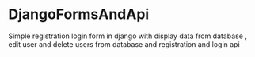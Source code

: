 # DjangoFormsAndApi
Simple registration login form in django with display data from database , edit user and delete users from database and registration and login api
